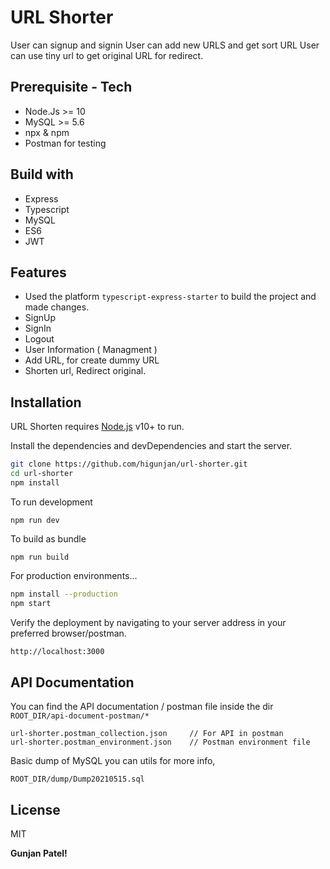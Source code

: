 # URL Shorter

User can signup and signin
User can add new URLS and get sort URL 
User can use tiny url to get original URL for redirect.

## Prerequisite - Tech
- Node.Js >= 10
- MySQL >= 5.6
- npx & npm
- Postman for testing

## Build with
- Express
- Typescript
- MySQL
- ES6
- JWT

## Features
- Used the platform `typescript-express-starter` to build the project and made changes.
- SignUp
- SignIn
- Logout
- User Information ( Managment )
- Add URL, for create dummy URL
- Shorten url, Redirect original.

## Installation
URL Shorten requires [Node.js](https://nodejs.org/) v10+ to run.

Install the dependencies and devDependencies and start the server.

```sh
git clone https://github.com/higunjan/url-shorter.git
cd url-shorter
npm install
```

To run development
```
npm run dev
```
To build as bundle
```
npm run build
```

For production environments...

```sh
npm install --production
npm start
```

Verify the deployment by navigating to your server address in
your preferred browser/postman.

```sh
http://localhost:3000
```

## API Documentation
You can find the API documentation / postman file inside the dir `ROOT_DIR/api-document-postman/*`
```
url-shorter.postman_collection.json     // For API in postman
url-shorter.postman_environment.json    // Postman environment file
```
Basic dump of MySQL you can utils for more info,
```
ROOT_DIR/dump/Dump20210515.sql
```

## License

MIT

**Gunjan Patel!**